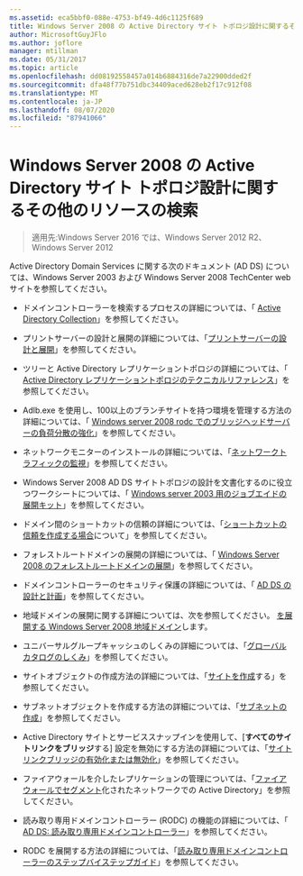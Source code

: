 ```yaml
---
ms.assetid: eca5bbf0-088e-4753-bf49-4d6c1125f689
title: Windows Server 2008 の Active Directory サイト トポロジ設計に関するその他のリソースの検索
author: MicrosoftGuyJFlo
ms.author: joflore
manager: mtillman
ms.date: 05/31/2017
ms.topic: article
ms.openlocfilehash: dd08192558457a014b6884316de7a22900dded2f
ms.sourcegitcommit: dfa48f77b751dbc34409aced628eb2f17c912f08
ms.translationtype: MT
ms.contentlocale: ja-JP
ms.lasthandoff: 08/07/2020
ms.locfileid: "87941066"
---
```

# <a name="finding-additional-resources-for-windows-server-2008-active-directory-site-topology-design"></a>Windows Server 2008 の Active Directory サイト トポロジ設計に関するその他のリソースの検索

> 適用先:Windows Server 2016 では、Windows Server 2012 R2、Windows Server 2012

Active Directory Domain Services に関する次のドキュメント (AD DS) については、Windows Server 2003 および Windows Server 2008 TechCenter web サイトを参照してください。

- ドメインコントローラーを検索するプロセスの詳細については、「 [Active Directory Collection](/previous-versions/windows/it-pro/windows-server-2003/cc780036(v=ws.10))」を参照してください。

- プリントサーバーの設計と展開の詳細については、「[プリントサーバーの設計と展開](/previous-versions/windows/it-pro/windows-server-2003/cc785842(v=ws.10))」を参照してください。

- ツリーと Active Directory レプリケーショントポロジの詳細については、「 [Active Directory レプリケーショントポロジのテクニカルリファレンス](/previous-versions/windows/it-pro/windows-server-2003/cc755326(v=ws.10))」を参照してください。

- Adlb.exe を使用し、100以上のブランチサイトを持つ環境を管理する方法の詳細については、「 [Windows server 2008 rodc でのブリッジヘッドサーバーの負荷分散の強化](/previous-versions/windows/it-pro/windows-server-2008-r2-and-2008/dd735927(v%3dws.10))」を参照してください。

- ネットワークモニターのインストールの詳細については、「[ネットワークトラフィックの監視](/previous-versions/windows/it-pro/windows-server-2003/cc783075(v=ws.10))」を参照してください。

- Windows Server 2008 AD DS サイトトポロジの設計を文書化するのに役立つワークシートについては、「 [Windows server 2003 用のジョブエイドの展開キット](https://microsoft.com/download/details.aspx?id=9608)」を参照してください。

- ドメイン間のショートカットの信頼の詳細については、「[ショートカットの信頼を作成する場合](/previous-versions/windows/it-pro/windows-server-2008-r2-and-2008/cc754538(v=ws.11))について」を参照してください。

- フォレストルートドメインの展開の詳細については、「 [Windows Server 2008 のフォレストルートドメインの展開](/previous-versions/windows/it-pro/windows-server-2008-r2-and-2008/cc731174(v=ws.10))」を参照してください。

- ドメインコントローラーのセキュリティ保護の詳細については、「 [AD DS の設計と計画](https://docs.microsoft.com/windows-server/identity/ad-ds/plan/ad-ds-design-and-planning)」を参照してください。

- 地域ドメインの展開に関する詳細については、次を参照してください。 [を展開する Windows Server 2008 地域ドメイン](/previous-versions/windows/it-pro/windows-server-2008-r2-and-2008/cc755118(v=ws.10))します。

- ユニバーサルグループキャッシュのしくみの詳細については、「[グローバルカタログのしくみ](/previous-versions/windows/it-pro/windows-server-2003/cc737410(v=ws.10))」を参照してください。

- サイトオブジェクトの作成方法の詳細については、「[サイトを作成](/previous-versions/windows/it-pro/windows-server-2008-r2-and-2008/cc772304(v=ws.11))する」を参照してください。

- サブネットオブジェクトを作成する方法の詳細については、「[サブネットの作成](/previous-versions/windows/it-pro/windows-server-2008-r2-and-2008/cc770372(v=ws.11))」を参照してください。

- Active Directory サイトとサービススナップインを使用して、[**すべてのサイトリンクをブリッジ**する] 設定を無効にする方法の詳細については、「[サイトリンクブリッジの有効化または無効化](/previous-versions/windows/it-pro/windows-server-2003/cc738789(v=ws.10))」を参照してください。

- ファイアウォールを介したレプリケーションの管理については、「[ファイアウォールでセグメント](https://microsoft.com/download/details.aspx?familyid=c2ef3846-43f0-4caf-9767-a9166368434e)化されたネットワークでの Active Directory」を参照してください。

- 読み取り専用ドメインコントローラー (RODC) の機能の詳細については、「 [AD DS: 読み取り専用ドメインコントローラー](/previous-versions/windows/it-pro/windows-server-2008-r2-and-2008/cc732801(v=ws.10))」を参照してください。

- RODC を展開する方法の詳細については、「[読み取り専用ドメインコントローラーのステップバイステップガイド](/previous-versions/windows/it-pro/windows-server-2008-r2-and-2008/cc772234(v=ws.10))」を参照してください。
